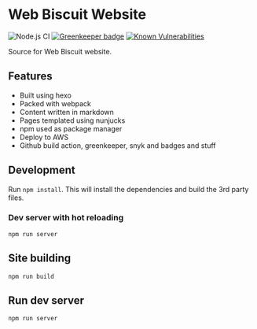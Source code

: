 # Web Biscuit Website

![Node.js CI](https://github.com/webbiscuit/webbiscuit-website/workflows/Node.js%20CI/badge.svg)
[![Greenkeeper badge](https://badges.greenkeeper.io/webbiscuit/webbiscuit-website.svg)](https://greenkeeper.io/)
[![Known Vulnerabilities](https://snyk.io/test/github/webbiscuit/webbiscuit-website/badge.svg)](https://snyk.io/test/github/webbiscuit/webbiscuit-website)

Source for Web Biscuit website.

## Features
- Built using hexo
- Packed with webpack
- Content written in markdown
- Pages templated using nunjucks
- npm used as package manager
- Deploy to AWS
- Github build action, greenkeeper, snyk and badges and stuff

## Development

Run `npm install`. This will install the dependencies and build the 3rd party files.

### Dev server with hot reloading

`npm run server`

## Site building
`npm run build`

## Run dev server

`npm run server`

<!-- ## Bonus Features
The resume that appears on the site can be built into multiple formats using the same .md file:
- HTML
- PDF
- docx

Build all these with `npm run build:cv`

Make sure you have pandoc installed.

You might also need some supporting libraries for pandoc:
- texlive-latex-base
- texlive-fonts-recommended -->

